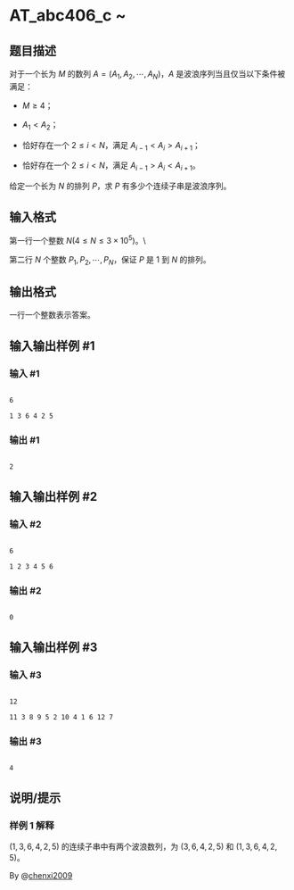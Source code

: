 # AT_abc406_c ~

## 题目描述

对于一个长为 $M$ 的数列 $A=(A_1,A_2,\cdots,A_N)$，$A$ 是波浪序列当且仅当以下条件被满足：
- $M\ge4$；
- $A_1<A_2$；
- 恰好存在一个 $2\le i<N$，满足 $A_{i-1}<A_i>A_{i+1}$；
- 恰好存在一个 $2\le i<N$，满足 $A_{i-1}>A_i<A_{i+1}$。

给定一个长为 $N$ 的排列 $P$，求 $P$ 有多少个连续子串是波浪序列。

## 输入格式

第一行一个整数 $N(4\le N\le 3\times 10^5)$。\
第二行 $N$ 个整数 $P_1,P_2,\cdots,P_N$，保证 $P$ 是 $1$ 到 $N$ 的排列。

## 输出格式

一行一个整数表示答案。

## 输入输出样例 #1

### 输入 #1

```
6
1 3 6 4 2 5
```

### 输出 #1

```
2
```

## 输入输出样例 #2

### 输入 #2

```
6
1 2 3 4 5 6
```

### 输出 #2

```
0
```

## 输入输出样例 #3

### 输入 #3

```
12
11 3 8 9 5 2 10 4 1 6 12 7
```

### 输出 #3

```
4
```

## 说明/提示

### 样例 1 解释

$(1,3,6,4,2,5)$ 的连续子串中有两个波浪数列，为 $(3, 6,4,2,5)$ 和 $(1,3,6,4,2,5)$。

By @[chenxi2009](/user/1020063)